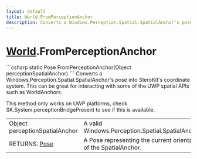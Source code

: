 ```yaml
---
layout: default
title: World.FromPerceptionAnchor
description: Converts a Windows.Perception.Spatial.SpatialAnchor's pose into SteroKit's coordinate system. This can be great for interacting with some of the UWP spatial APIs such as WorldAnchors.  This method only works on UWP platforms, check SK.System.perceptionBridgePresent to see if this is available.
---
```

# [World]({{site.url}}/Pages/Reference/World.html).FromPerceptionAnchor

<div class='signature' markdown='1'>
```csharp
static Pose FromPerceptionAnchor(Object perceptionSpatialAnchor)
```
Converts a Windows.Perception.Spatial.SpatialAnchor's pose
into SteroKit's coordinate system. This can be great for
interacting with some of the UWP spatial APIs such as WorldAnchors.

This method only works on UWP platforms, check
SK.System.perceptionBridgePresent to see if this is available.
</div>

|  |  |
|--|--|
|Object perceptionSpatialAnchor|A valid             Windows.Perception.Spatial.SpatialAnchor.|
|RETURNS: [Pose]({{site.url}}/Pages/Reference/Pose.html)|A Pose representing the current orientation of the SpatialAnchor.|




